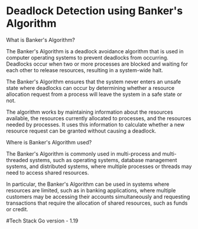 # Deadlock Detection using Banker's Algorithm 

What is Banker's Algorithm?

The Banker's Algorithm is a deadlock avoidance algorithm that is used in computer operating systems to prevent deadlocks from occurring. Deadlocks occur when two or more processes are blocked and waiting for each other to release resources, resulting in a system-wide halt.

The Banker's Algorithm ensures that the system never enters an unsafe state where deadlocks can occur by determining whether a resource allocation request from a process will leave the system in a safe state or not.

The algorithm works by maintaining information about the resources available, the resources currently allocated to processes, and the resources needed by processes. It uses this information to calculate whether a new resource request can be granted without causing a deadlock.

Where is Banker's Algorithm used?

The Banker's Algorithm is commonly used in multi-process and multi-threaded systems, such as operating systems, database management systems, and distributed systems, where multiple processes or threads may need to access shared resources.

In particular, the Banker's Algorithm can be used in systems where resources are limited, such as in banking applications, where multiple customers may be accessing their accounts simultaneously and requesting transactions that require the allocation of shared resources, such as funds or credit.


#Tech Stack
Go version - 1.19
